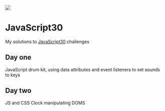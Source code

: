 ﻿![](https://javascript30.com/images/JS3-social-share.png)

# JavaScript30

My solutions to [JavaScript30](https://javascript30.com/) challenges

## Day one

JavaScript drum kit, using data attributes and event listeners to set sounds to keys

## Day two

JS and CSS Clock manipulating DOMS